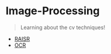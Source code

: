 # Image-Processing
> Learning about the cv techniques!
* [RAISR](https://github.com/h30306/Learning-Notes/tree/master/Self-Study/Image-Processing/RAISR)
* [OCR](https://github.com/h30306/Learning-Notes/tree/master/Self-Study/Image-Processing/OCR)
